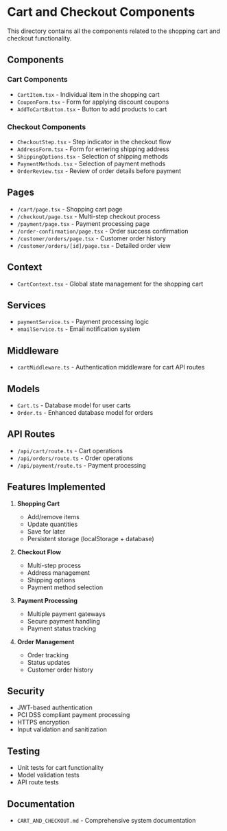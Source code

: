 # Cart and Checkout Components

This directory contains all the components related to the shopping cart and checkout functionality.

## Components

### Cart Components
- `CartItem.tsx` - Individual item in the shopping cart
- `CouponForm.tsx` - Form for applying discount coupons
- `AddToCartButton.tsx` - Button to add products to cart

### Checkout Components
- `CheckoutStep.tsx` - Step indicator in the checkout flow
- `AddressForm.tsx` - Form for entering shipping address
- `ShippingOptions.tsx` - Selection of shipping methods
- `PaymentMethods.tsx` - Selection of payment methods
- `OrderReview.tsx` - Review of order details before payment

## Pages
- `/cart/page.tsx` - Shopping cart page
- `/checkout/page.tsx` - Multi-step checkout process
- `/payment/page.tsx` - Payment processing page
- `/order-confirmation/page.tsx` - Order success confirmation
- `/customer/orders/page.tsx` - Customer order history
- `/customer/orders/[id]/page.tsx` - Detailed order view

## Context
- `CartContext.tsx` - Global state management for the shopping cart

## Services
- `paymentService.ts` - Payment processing logic
- `emailService.ts` - Email notification system

## Middleware
- `cartMiddleware.ts` - Authentication middleware for cart API routes

## Models
- `Cart.ts` - Database model for user carts
- `Order.ts` - Enhanced database model for orders

## API Routes
- `/api/cart/route.ts` - Cart operations
- `/api/orders/route.ts` - Order operations
- `/api/payment/route.ts` - Payment processing

## Features Implemented

1. **Shopping Cart**
   - Add/remove items
   - Update quantities
   - Save for later
   - Persistent storage (localStorage + database)

2. **Checkout Flow**
   - Multi-step process
   - Address management
   - Shipping options
   - Payment method selection

3. **Payment Processing**
   - Multiple payment gateways
   - Secure payment handling
   - Payment status tracking

4. **Order Management**
   - Order tracking
   - Status updates
   - Customer order history

## Security

- JWT-based authentication
- PCI DSS compliant payment processing
- HTTPS encryption
- Input validation and sanitization

## Testing

- Unit tests for cart functionality
- Model validation tests
- API route tests

## Documentation

- `CART_AND_CHECKOUT.md` - Comprehensive system documentation